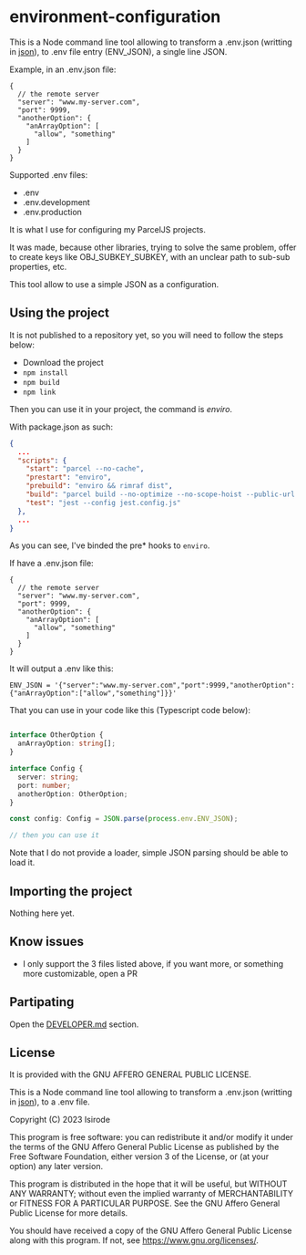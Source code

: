 # environment-configuration

This is a Node command line tool allowing to transform a .env.json (writting in [json](https://www.npmjs.com/package/jsonc)), to .env file entry (ENV_JSON), a single line JSON.

Example, in an .env.json file:

```jsonc
{
  // the remote server
  "server": "www.my-server.com",
  "port": 9999,
  "anotherOption": {
    "anArrayOption": [
      "allow", "something"
    ]
  }
}
```

Supported .env files:
- .env
- .env.development
- .env.production

It is what I use for configuring my ParcelJS projects.

It was made, because other libraries, trying to solve the same problem, offer to create keys like OBJ_SUBKEY_SUBKEY, with an unclear path to sub-sub properties, etc.

This tool allow to use a simple JSON as a configuration.

## Using the project

It is not published to a repository yet, so you will need to follow the steps below:

- Download the project
- `npm install`
- `npm build`
- `npm link`

Then you can use it in your project, the command is *enviro*.

With package.json as such:

```json
{
  ...
  "scripts": {
    "start": "parcel --no-cache",
    "prestart": "enviro",
    "prebuild": "enviro && rimraf dist",
    "build": "parcel build --no-optimize --no-scope-hoist --public-url ./",
    "test": "jest --config jest.config.js"
  },
  ...
}
```

As you can see, I've binded the pre* hooks to `enviro`.

If have a .env.json file:

```jsonc
{
  // the remote server
  "server": "www.my-server.com",
  "port": 9999,
  "anotherOption": {
    "anArrayOption": [
      "allow", "something"
    ]
  }
}
```

It will output a .env like this:

```env
ENV_JSON = '{"server":"www.my-server.com","port":9999,"anotherOption":{"anArrayOption":["allow","something"]}}'
```

That you can use in your code like this (Typescript code below):

```typescript

interface OtherOption {
  anArrayOption: string[];
}

interface Config {
  server: string;
  port: number;
  anotherOption: OtherOption;
}

const config: Config = JSON.parse(process.env.ENV_JSON);

// then you can use it

```

Note that I do not provide a loader, simple JSON parsing should be able to load it.

## Importing the project

Nothing here yet.

## Know issues

- I only support the 3 files listed above, if you want more, or something more customizable, open a PR

## Partipating

Open the [DEVELOPER.md](./DEVELOPER.md) section.

## License

It is provided with the GNU AFFERO GENERAL PUBLIC LICENSE.

This is a Node command line tool allowing to transform a .env.json (writting in [json](https://www.npmjs.com/package/jsonc)), to a .env file.

Copyright (C) 2023  Isirode

This program is free software: you can redistribute it and/or modify
it under the terms of the GNU Affero General Public License as
published by the Free Software Foundation, either version 3 of the
License, or (at your option) any later version.

This program is distributed in the hope that it will be useful,
but WITHOUT ANY WARRANTY; without even the implied warranty of
MERCHANTABILITY or FITNESS FOR A PARTICULAR PURPOSE.  See the
GNU Affero General Public License for more details.

You should have received a copy of the GNU Affero General Public License
along with this program.  If not, see <https://www.gnu.org/licenses/>.
